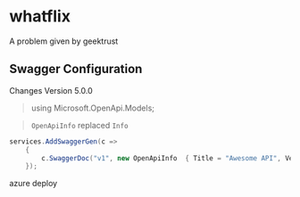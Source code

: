 # whatflix
A problem given by geektrust

## Swagger Configuration

Changes Version 5.0.0

>using Microsoft.OpenApi.Models;

>`OpenApiInfo` replaced `Info`

```csharp
services.AddSwaggerGen(c =>
    {
        c.SwaggerDoc("v1", new OpenApiInfo  { Title = "Awesome API", Version = "v1" });
    });
```
azure deploy
